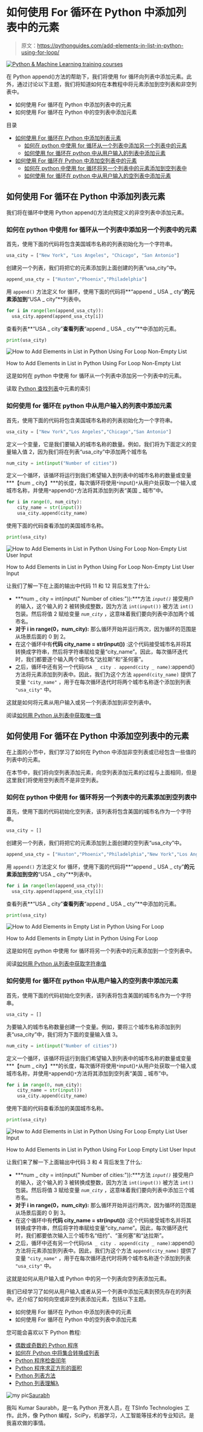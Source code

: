 # 如何使用 For 循环在 Python 中添加列表中的元素

> 原文：<https://pythonguides.com/add-elements-in-list-in-python-using-for-loop/>

[![Python & Machine Learning training courses](img/49ec9c6da89a04c9f45bab643f8c765c.png)](https://sharepointsky.teachable.com/p/python-and-machine-learning-training-course)

在 Python append()方法的帮助下，我们将使用 for 循环向列表中添加元素。此外，通过讨论以下主题，我们将知道如何在本教程中将元素添加到空列表和非空列表中。

*   如何使用 For 循环在 Python 中添加列表中的元素
*   如何使用 For 循环在 Python 中的空列表中添加元素

目录

[](#)

*   [如何使用 For 循环在 Python 中添加列表元素](#How_to_Add_Elements_in_List_in_Python_Using_For_Loop "How to Add Elements in List in Python Using For Loop")
    *   [如何在 python 中使用 for 循环从一个列表中添加另一个列表中的元素](#How_to_add_elements_in_a_list_from_another_list_in_python_using_for_loop "How to add elements in a list from another list in python using for loop")
    *   [如何使用 for 循环在 python 中从用户输入的列表中添加元素](#How_to_add_elements_in_a_list_from_user_input_in_python_using_for_loop "How to add elements in a list from user input in python using for loop")
*   [如何使用 For 循环在 Python 中添加空列表中的元素](#How_to_Add_Elements_in_Empty_List_in_Python_Using_For_Loop "How to Add Elements in Empty List in Python Using For Loop")
    *   [如何在 python 中使用 for 循环将另一个列表中的元素添加到空列表中](#How_to_add_elements_in_an_empty_list_from_another_list_in_python_using_for_loop "How to add elements in an empty list from another list in python using for loop")
    *   [如何使用 for 循环在 python 中从用户输入的空列表中添加元素](#How_to_add_elements_in_an_empty_list_from_user_input_in_python_using_for_loop "How to add elements in an empty list from user input in python using for loop")

## 如何使用 For 循环在 Python 中添加列表元素

我们将在循环中使用 Python append()方法向预定义的非空列表中添加元素。

### 如何在 python 中使用 for 循环从一个列表中添加另一个列表中的元素

首先，使用下面的代码将包含美国城市名称的列表初始化为一个字符串。

```py
usa_city = ["New York", "Los Angeles", "Chicago", "San Antonio"]
```

创建另一个列表，我们将把它的元素添加到上面创建的列表“usa_city”中。

```py
append_usa_cty = ["Huston","Phoenix","Philadelphia"]
```

用 `append()` 方法定义 for 循环，使用下面的代码将**“append _ USA _ cty”**的元素添加到**“USA _ city”**列表中。

```py
for i in range(len(append_usa_cty)):
  usa_city.append(append_usa_cty[i])
```

查看列表**“USA _ city”**查看列表**“append _ USA _ cty”**中添加的元素。

```py
print(usa_city)
```

![How to Add Elements in List in Python Using For Loop Non-Empty List](img/31699b32aafa0a186160dd50d6dc9f12.png "How To Add Elements In List In Python Using For Loop Non Empty List")

How to Add Elements in List in Python Using For Loop Non-Empty List

这是如何在 python 中使用 for 循环从一个列表中添加另一个列表中的元素。

读取 [Python 查找列表](https://pythonguides.com/python-find-index-of-element-in-list/)中元素的索引

### 如何使用 for 循环在 python 中从用户输入的列表中添加元素

首先，使用下面的代码将包含美国城市名称的列表初始化为一个字符串。

```py
usa_city = ["New York","Los Angeles","Chicago","San Antonio"]
```

定义一个变量，它是我们要输入的城市名称的数量。例如，我们将为下面定义的变量输入值 2，因为我们将在列表“usa_city”中添加两个城市名

```py
num_city = int(input("Number of cities"))
```

定义一个循环，该循环将运行到我们希望输入到列表中的城市名称的数量或变量***【num _ city】***的长度，每次循环将使用`*`input()`*`从用户处获取一个输入或城市名称，并使用`*`append()`*`方法将其添加到列表“美国 _ 城市”中。

```py
for i in range(0, num_city):
    city_name = str(input())
    usa_city.append(city_name) 
```

使用下面的代码查看添加的美国城市名称。

```py
print(usa_city)
```

![How to Add Elements in List in Python Using For Loop Non-Empty List User Input](img/13cd13a4697dda46e11b2375abe4f637.png "How To Add Elements In List In Python Using For Loop Non Empty List User Input")

How to Add Elements in List in Python Using For Loop Non-Empty List User Input

让我们了解一下在上面的输出中代码 11 和 12 背后发生了什么:

*   ***num _ city = int(input(" Number of cities:")):***方法 *`input()`* 接受用户的输入，这个输入的 2 被转换成整数，因为方法 `int(input())` 被方法 `int()` 包装。然后将值 2 赋给变量 *`num_city`* ，这意味着我们要向列表中添加两个城市名。
*   **对于 i in range(0，num_city):** 那么循环开始并运行两次，因为循环的范围是从场景后面的 0 到 2。
*   在这个循环中有**代码 city_name = str(input())** :这个代码接受城市名并将其转换成字符串，然后将字符串赋给变量“city_name”。因此，每次循环迭代时，我们都要逐个输入两个城市名“达拉斯”和“圣何塞”。
*   之后，循环中还有另一个代码`USA _ city . append(city _ name)`:append()方法将元素添加到列表中。因此，我们为这个方法 `append(city_name)` 提供了变量 `"city_name"` ，用于在每次循环迭代时将两个城市名称逐个添加到列表 `"usa_city"` 中。

这就是如何将元素从用户输入或另一个列表添加到非空列表中。

阅读[如何用 Python 从列表中获取唯一值](https://pythonguides.com/get-unique-values-from-list-python/)

## 如何使用 For 循环在 Python 中添加空列表中的元素

在上面的小节中，我们学习了如何在 Python 中添加非空列表或已经包含一些值的列表中的元素。

在本节中，我们将向空列表添加元素，向空列表添加元素的过程与上面相同，但是这里我们将使用空列表而不是非空列表。

### 如何在 python 中使用 for 循环将另一个列表中的元素添加到空列表中

首先，使用下面的代码初始化空列表，该列表将包含美国的城市名作为一个字符串。

```py
usa_city = []
```

创建另一个列表，我们将把它的元素添加到上面创建的空列表“usa_city”中。

```py
append_usa_cty = ["Huston","Phoenix","Philadelphia","New York","Los Angeles","Chicago","San Antonio"]
```

用 `append()` 方法定义 for 循环，使用下面的代码将**“append _ USA _ cty”**的元素添加到空的**“USA _ city”**列表中。

```py
for i in range(len(append_usa_cty)):
  usa_city.append(append_usa_cty[i])
```

查看列表**“USA _ city”**查看列表**“append _ USA _ cty”**中添加的元素。

```py
print(usa_city)
```

![How to Add Elements in Empty List in Python Using For Loop](img/83715bec812ab2ea9713468276287c0b.png "How To Add Elements In Empty List In Python Using For Loop")

How to Add Elements in Empty List in Python Using For Loop

这是如何在 python 中使用 for 循环将另一个列表中的元素添加到一个空列表中。

阅读[如何用 Python 从列表中获取字符串值](https://pythonguides.com/how-to-get-string-values-from-list-in-python/)

### 如何使用 for 循环在 python 中从用户输入的空列表中添加元素

首先，使用下面的代码初始化空列表，该列表将包含美国的城市名作为一个字符串。

```py
usa_city = []
```

为要输入的城市名称数量创建一个变量。例如，要将三个城市名称添加到列表“usa_city”中，我们将为下面的变量输入值 3。

```py
num_city = int(input("Number of cities"))
```

定义一个循环，该循环将运行到我们希望输入到列表中的城市名称的数量或变量***【num _ city】***的长度，每次循环将使用`*`input()`*`从用户处获取一个输入或城市名称，并使用`*`append()`*`方法将其添加到空列表“美国 _ 城市”中。

```py
for i in range(0, num_city):
    city_name = str(input())
    usa_city.append(city_name) 
```

使用下面的代码查看添加的美国城市名称。

```py
print(usa_city)
```

![How to Add Elements in List in Python Using For Loop Empty List User Input](img/ebba646e0fed59c6da0d9fcd0503216a.png "How To Add Elements In List In Python Using For Loop Empty List User Input")

How to Add Elements in List in Python Using For Loop Empty List User Input

让我们来了解一下上面输出中代码 3 和 4 背后发生了什么:

*   ***num _ city = int(input(" Number of cities:")):***方法 *`input()`* 接受用户的输入，这个输入的 3 被转换成整数，因为方法 `int(input())` 被方法 `int()` 包装。然后将值 3 赋给变量 *`num_city`* ，这意味着我们要向列表中添加三个城市名。
*   **对于 i in range(0，num_city):** 那么循环开始并运行两次，因为循环的范围是从场景后面的 0 到 3。
*   在这个循环中有**代码 city_name = str(input())** :这个代码接受城市名并将其转换成字符串，然后将字符串赋给变量“city_name”。因此，每次循环迭代时，我们都要依次输入三个城市名“纽约”、“圣何塞”和“达拉斯”。
*   之后，循环中还有另一个代码`USA _ city . append(city _ name)`:append()方法将元素添加到列表中。因此，我们为这个方法 `append(city_name)` 提供了变量 `"city_name"` ，用于在每次循环迭代时将两个城市名称逐个添加到列表 `"usa_city"` 中。

这就是如何从用户输入或 Python 中的另一个列表向空列表添加元素。

我们已经学习了如何从用户输入或者从另一个列表中添加元素到预先存在的列表中。还介绍了如何向空或非空列表添加元素，包括以下主题。

*   如何使用 For 循环在 Python 中添加列表中的元素
*   如何使用 For 循环在 Python 中的空列表中添加元素

您可能会喜欢以下 Python 教程:

*   [偶数或奇数的 Python 程序](https://pythonguides.com/python-program-for-even-or-odd/)
*   [如何在 Python 中将集合转换成列表](https://pythonguides.com/convert-a-set-to-a-list-in-python/)
*   [Python 程序检查闰年](https://pythonguides.com/python-program-to-check-leap-year/)
*   [Python 程序求正方形的面积](https://pythonguides.com/python-program-to-find-the-area-of-square/)
*   [Python 列表方法](https://pythonguides.com/python-list-methods/)
*   [Python 列表理解λ](https://pythonguides.com/python-list-comprehension/)

![my pic](img/fc8bddad8c470ec33818e154c88c3897.png "my pic")[Saurabh](https://pythonguides.com/author/saurabh/)

我叫 Kumar Saurabh，是一名 Python 开发人员，在 TSInfo Technologies 工作。此外，像 Python 编程，SciPy，机器学习，人工智能等技术的专业知识。是我喜欢做的事情。